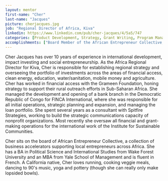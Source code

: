 ```yaml
---
layout: mentor
first-name: "Cher"
last-name: "Jacques"
picture: cherjacques.jpg
job: "Regional Director of Africa, Kiva"
linkedin: https://www.linkedin.com/pub/cher-jacques/4/5a5/747 
categories: [Product Development, Strategy, Grant Writing, Program Management, Microfinance, International Development]
accomplishments: ["Board Member of the African Entrepreneur Collective, Former Program Manager at FINCA International","Expert in Microfinance"]
---
```

Cher Jacques has over 10 years of experience in international development, impact investing and social entrepreneurship. As the Africa Regional Director for Kiva, Cher is responsible for establishing regional strategy and overseeing the portfolio of investments across the areas of financial access, clean energy, education, water/sanitation, mobile money and agriculture. Cher has worked in financial access with the Grameen Foundation, honing strategy to support their rural outreach efforts in Sub-Saharan Africa. She managed the development and opening of a bank branch in the Democratic Republic of Congo for FINCA International, where she was responsible for all initial operations, strategic planning and expansion, and managing the loan portfolio. She spent several years as a consultant with Spitfire Strategies, working to build the strategic communications capacity of nonprofit organizations. Most recently she oversaw all financial and grant-making operations for the international work of the Institute for Sustainable Communities.

Cher sits on the board of African Entrepreneur Collective, a collection of business accelerators supporting local entrepreneurs across Africa. She has a BA in Political Science and International Studies from Wake Forest University and an MBA from Yale School of Management and is fluent in French. A California native, Cher loves running, cooking veggie meals, dancing to 90's music, yoga and pottery (though she can really only make lopsided bowls).

